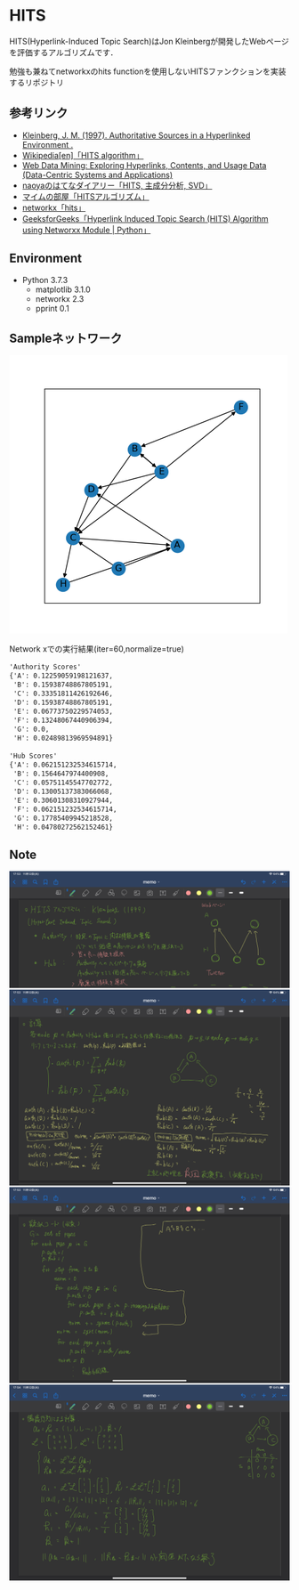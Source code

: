# HITS

HITS(Hyperlink-Induced Topic Search)はJon Kleinbergが開発したWebページを評価するアルゴリズムです．

勉強も兼ねてnetworkxのhits functionを使用しないHITSファンクションを実装するリポジトリ

## 参考リンク

- [Kleinberg, J. M. (1997). Authoritative Sources in a Hyperlinked Environment .](https://www.cs.cornell.edu/home/kleinber/auth.pdf)
- [Wikipedia[en]「HITS algorithm」](https://en.wikipedia.org/wiki/HITS_algorithm#cite_note-1)
- [Web Data Mining: Exploring Hyperlinks, Contents, and Usage Data (Data-Centric Systems and Applications)](https://www.amazon.co.jp/Web-Data-Mining-Data-Centric-Applications/dp/3642194591)
- [naoyaのはてなダイアリー「HITS, 主成分分析, SVD」](https://naoya-2.hatenadiary.org/entry/20090301/hits)
- [マイムの部屋「HITSアルゴリズム」](http://mimuuow.hatenablog.com/entry/2015/10/28/113539)
- [networkx「hits」](https://networkx.github.io/documentation/networkx-1.9.1/reference/generated/networkx.algorithms.link_analysis.hits_alg.hits.html)
- [GeeksforGeeks「Hyperlink Induced Topic Search (HITS) Algorithm using Networxx Module | Python」](https://www.geeksforgeeks.org/hyperlink-induced-topic-search-hits-algorithm-using-networxx-module-python/)

## Environment

- Python 3.7.3
  - matplotlib                         3.1.0
  - networkx                           2.3
  - pprint                             0.1

## Sampleネットワーク

![sampleDigraph](img/sample_digraph.png)

Network xでの実行結果(iter=60,normalize=true)

```
'Authority Scores'
{'A': 0.12259059198121637,
 'B': 0.15938748867805191,
 'C': 0.33351811426192646,
 'D': 0.15938748867805191,
 'E': 0.06773750229574053,
 'F': 0.13248067440906394,
 'G': 0.0,
 'H': 0.02489813969594891}

'Hub Scores'
{'A': 0.062151232534615714,
 'B': 0.1564647974400908,
 'C': 0.05751145547702772,
 'D': 0.13005137383066068,
 'E': 0.30601308310927944,
 'F': 0.062151232534615714,
 'G': 0.17785409945218528,
 'H': 0.04780272562152461}
```

## Note

![IMG1](img/hits.png)
![IMG2](img/hitss.png)
![IMG3](img/hitsss.png)
![IMG4](img/hitssss.png)
